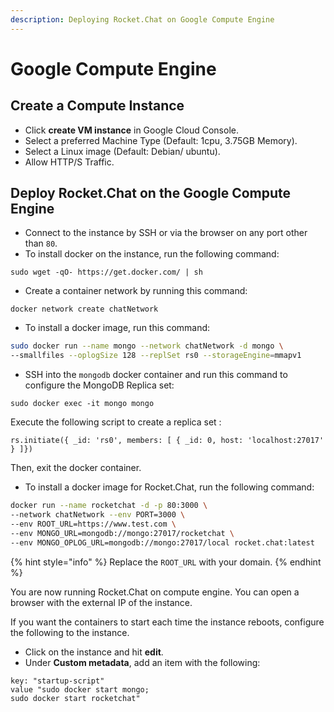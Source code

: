 ```yaml
---
description: Deploying Rocket.Chat on Google Compute Engine
---
```


# Google Compute Engine

## Create a Compute Instance

* Click **create VM instance** in Google Cloud Console.
* Select a preferred Machine Type (Default: 1cpu, 3.75GB Memory).
* Select a Linux image (Default: Debian/ ubuntu).
* Allow HTTP/S Traffic.

## Deploy Rocket.Chat on the Google Compute Engine

* Connect to the instance by SSH or via the browser on any port other than `80`.
* To install docker on the instance, run the following command:

`sudo wget -qO- https://get.docker.com/ | sh`

* Create a container network by running this command:

`docker network create chatNetwork`

* To install a docker image, run this command:

```bash
sudo docker run --name mongo --network chatNetwork -d mongo \
--smallfiles --oplogSize 128 --replSet rs0 --storageEngine=mmapv1
```

* SSH into the `mongodb` docker container and run this command to configure the MongoDB Replica set:

&#x20;`sudo docker exec -it mongo mongo`

Execute the following script to create a replica set :&#x20;

`rs.initiate({ _id: 'rs0', members: [ { _id: 0, host: 'localhost:27017' } ]})`

Then, exit the docker container.

* To install a docker image for Rocket.Chat, run the following command:

```bash
docker run --name rocketchat -d -p 80:3000 \
--network chatNetwork --env PORT=3000 \
--env ROOT_URL=https://www.test.com \
--env MONGO_URL=mongodb://mongo:27017/rocketchat \
--env MONGO_OPLOG_URL=mongodb://mongo:27017/local rocket.chat:latest
```

{% hint style="info" %}
Replace the `ROOT_URL` with your domain.
{% endhint %}

You are now running Rocket.Chat on compute engine. You can open a browser with the external IP of the instance.

If you want the containers to start each time the instance reboots, configure the following to the instance.

* Click on the instance and hit **edit**.
* Under **Custom metadata**, add an item with the following:

```
key: "startup-script"
value "sudo docker start mongo;
sudo docker start rocketchat"
```
